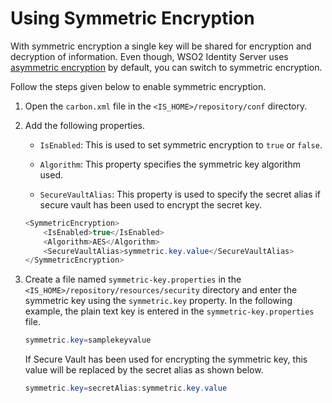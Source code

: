 # Using Symmetric Encryption

With symmetric encryption a single key will be shared for encryption and decryption of information. Even though, WSO2 Identity Server uses [asymmetric encryption](../../administer/using-asymmetric-encryption) by default, you can switch to symmetric encryption. 

Follow the steps given below to enable symmetric encryption.

1.  Open the `carbon.xml` file in the `<IS_HOME>/repository/conf` directory.
2.  Add the following properties.
    -   `IsEnabled`: This is used to set symmetric encryption to `true` or `false`.

    -   `Algorithm`: This property specifies the symmetric key algorithm used.
    -   `SecureVaultAlias`: This property is used to specify the secret alias if secure vault has been used to encrypt the secret key.

    ``` java
    <SymmetricEncryption>
        <IsEnabled>true</IsEnabled>
        <Algorithm>AES</Algorithm>
        <SecureVaultAlias>symmetric.key.value</SecureVaultAlias>
    </SymmetricEncryption>
    ```

    

3.  Create a file named `symmetric-key.properties` in the `<IS_HOME>/repository/resources/security` directory and enter the symmetric key using the `symmetric.key` property. In the following example, the plain text key is entered in the `symmetric-key.properties` file.

    ``` java
    symmetric.key=samplekeyvalue
    ```

    If Secure Vault has been used for encrypting the symmetric key, this value will be replaced by the secret alias as shown below. 

    ``` java
    symmetric.key=secretAlias:symmetric.key.value
    ```
